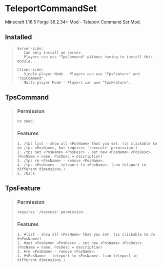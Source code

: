 # TeleportCommandSet
Minecraft 1.16.5 Forge 36.2.34+ Mod - Teleport Command Set Mod.

## Installed
> ```
> Server-side:
>    Can only install on server.
>    Players can use "TpsCommand" without having to install this module.
> 
> Client-side:
>    Single-player Mode - Players can use "TpsFeature" and "TpsCommand".
>    Multi-player Mode - Players can use "TpsFeature".
> ```
> 

## TpsCommand
> ### Permission
> ```
> no need.
> ```
>
> ### Features
> ```
> 1. /tps list - show all <PosName> that you set. (is clickable to do /tps <PosName>, but requires '/execute' permission.)
> 2. /tps set <PosName> <PosDesc> - set new <PosName> <PosDesc>. (PosName = name, PosDesc = description)
> 3. /tps rm <PosName> - remove <PosName>.
> 4. /tps <PosName> - teleport to <PosName>. (can teleport in different dimensions.)
> 5. /back
> ```
> 

## TpsFeature
> ### Permission
> ```
> requires '/execute' permission.
> ```
> 
> ### Features
> ```
> 1. #list - show all <PosName> that you set. (is clickable to do #<PosName>)
> 2. #set <PosName> <PosDesc> - set new <PosName> <PosDesc>. (PosName = name, PosDesc = description)
> 3. #rm <PosName> - remove <PosName>.
> 4. #<PosName> - teleport to <PosName>. (can teleport in different dimensions.)
> ```
> 